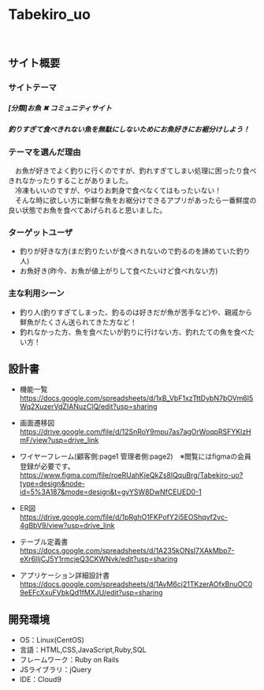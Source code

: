 # Tabekiro_uo
​
## サイト概要
### サイトテーマ

##### [分類]お魚 ✖︎ コミュニティサイト
##### 釣りすぎて食べきれない魚を無駄にしないためにお魚好きにお裾分けしよう！

### テーマを選んだ理由

　お魚が好きでよく釣りに行くのですが、釣れすぎてしまい処理に困ったり食べきれなかったりすることがありました。  
　冷凍もいいのですが、やはりお刺身で食べなくてはもったいない！  
　そんな時に欲しい方に新鮮な魚をお裾分けできるアプリがあったら一番鮮度の良い状態でお魚を食べてあげられると思いました。

### ターゲットユーザ

- 釣りが好きな方(まだ釣りたいが食べきれないので釣るのを諦めていた釣り人)
- お魚好き(昨今、お魚が値上がりして食べたいけど食べれない方)

### 主な利用シーン

- 釣り人(釣りすぎてしまった、釣るのは好きだが魚が苦手など)や、親戚から鮮魚がたくさん送られてきた方など！
- 釣れなかった方、魚を食べたいが釣りに行けない方、釣れたての魚を食べたい方！

## 設計書

- 機能一覧
https://docs.google.com/spreadsheets/d/1xB_VbF1xzTttDybN7bOVm6l5Wq2XuzerVdZIANuzClQ/edit?usp=sharing

- 画面遷移図  
https://drive.google.com/file/d/12SnRoY9mpu7as7agOrWoqpRSFYKlzHmF/view?usp=drive_link

- ワイヤーフレーム(顧客側:page1 管理者側:page2)　※閲覧にはfigmaの会員登録が必要です。
https://www.figma.com/file/roeRUahKjeQkZs8lQquBrg/Tabekiro-uo?type=design&node-id=5%3A187&mode=design&t=gyYSW8DwNfCEUED0-1
- ER図  
https://drive.google.com/file/d/1pRghO1FKPofY2i5EOShqvf2vc-4gBbV9/view?usp=drive_link

- テーブル定義書    
https://docs.google.com/spreadsheets/d/1A235kONsI7XAkMbp7-eXr6IIjCJ5Y1rmcjeQ3CKWNvk/edit?usp=sharing

- アプリケーション詳細設計書
https://docs.google.com/spreadsheets/d/1AvM6cj21TKzerAOfxBnuOC09eEFcXxuFVbkQd1fMXJU/edit?usp=sharing
​
## 開発環境
- OS：Linux(CentOS)
- 言語：HTML,CSS,JavaScript,Ruby,SQL
- フレームワーク：Ruby on Rails
- JSライブラリ：jQuery
- IDE：Cloud9
​
<!--使用素材 -->

<!--外部サービスの画像素材・音声素材を使用した場合は、必ずサービス名とURLを明記してください。-->
<!--アプリケーションの実装に使用したgem/bootstrapのリファレンスなどの記載は不要です。
- 使用しない場合は、使用素材の項目をREADMEから削除してください。
折りたたむ -->